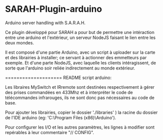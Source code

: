 SARAH-Plugin-arduino
====================

Arduino server handling with S.A.R.A.H.

Ce plugin développé pour SARAH a pour but de permettre une intéraction entre une arduino et l'extérieur, un serveur NodeJS faisant le lien entre les deux mondes.

Il est composé d'une partie Arduino, avec un script à uploader sur la carte et des librairies à installer; ce servant à actionner des emmetteurs par exemple.
Et d'une parte NodeJS, avec laquelle les clients intéragissent, de sorte que l'arduino soir reliée indirectement au monde extérieur.


====================
README script arduino:

Les libraires MySwitch et IRremote sont destinées respectivement à gérer des prises commandées en 433Mhz et à interpréter le code de télécommandes infrarouges, ils ne sont donc pas nécessaires au code de base.

Pour ajouter les librairies, copier le dossier './libraries' ) la racine du dossier de l'IDE arduino (eg: 'C:\Program Files (x86)\Arduino').

Pour configurer les I/O et les autres paramètres, les lignes à modifier sont repérables à leur commentaire "// CONFIG".
